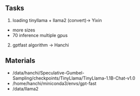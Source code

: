 
## Tasks 
1. loading tinyllama + llama2 (convert)-> Yixin 
 - more sizes
 - 70 inference multiple gpus 
2. gptfast algorithm -> Hanchi 

## Materials 
- /data/hanchi/Speculative-Gumbel-Sampling/checkpoints/TinyLlama/TinyLlama-1.1B-Chat-v1.0
- /home/hanchi/miniconda3/envs/gpt-fast
- /data/llama2

